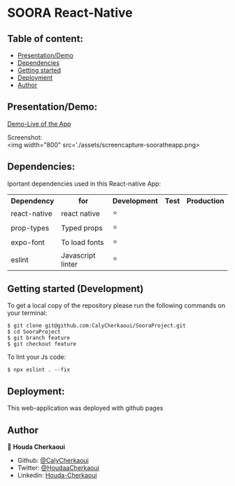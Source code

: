# SOORA React-Native

## Table of content:

- [Presentation/Demo](#presentation)
- [Dependencies](#dependencies)
- [Getting started](#getting-started)
- [Deployment](#deployment)
- [Author](#author)

## Presentation/Demo:

[Demo-Live of the App](exp://exp.host/@houdach/SooraProject?release-channel=default)

Screenshot:
<br>
<img width="800" src='./assets/screencapture-sooratheapp.png>
<br>

## Dependencies:

Iportant dependencies used in this React-native App:

<table>
  <tr>
    <th>Dependency</th>
    <th>for</th>
    <th>Development</th>
    <th>Test</th>
    <th>Production</th>
  </tr>
  <tr>
    <td>react-native</td>
    <td>react native</td>
    <td>⭐️</td>
    <td></td>
    <td></td>
  </tr>
  <tr>
    <td>prop-types</td>
    <td>Typed props</td>
    <td>⭐️</td>
    <td></td>
    <td></td>
  </tr>
  <tr>
    <td>expo-font</td>
    <td>To load fonts</td>
    <td>⭐️</td>
    <td></td>
    <td></td>
  </tr>
  <tr>
    <td>eslint</td>
    <td>Javascript linter</td>
    <td>⭐️</td>
    <td></td>
    <td></td>
  </tr>
</table>


## Getting started (Development)

To get a local copy of the repository please run the following commands on your terminal:

```
$ git clone git@github.com:CalyCherkaoui/SooraProject.git
$ cd SooraProject
$ git branch feature
$ git checkout feature
```

To lint your Js code:
```
$ npx eslint . --fix
```


## Deployment:

This web-application was deployed with github pages

## Author

👤 **Houda Cherkaoui**

- Github: [@CalyCherkaoui](https://github.com/CalyCherkaoui)
- Twitter: [@HoudaaCherkaoui](https://twitter.com/HoudaaCherkaoui)
- Linkedin: [Houda-Cherkaoui](https://www.linkedin.com/in/houda-cherkaoui/)